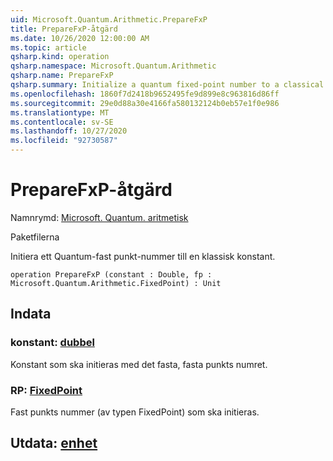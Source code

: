 ```yaml
---
uid: Microsoft.Quantum.Arithmetic.PrepareFxP
title: PrepareFxP-åtgärd
ms.date: 10/26/2020 12:00:00 AM
ms.topic: article
qsharp.kind: operation
qsharp.namespace: Microsoft.Quantum.Arithmetic
qsharp.name: PrepareFxP
qsharp.summary: Initialize a quantum fixed-point number to a classical constant.
ms.openlocfilehash: 1860f7d2418b9652495fe9d899e8c963816d86ff
ms.sourcegitcommit: 29e0d88a30e4166fa580132124b0eb57e1f0e986
ms.translationtype: MT
ms.contentlocale: sv-SE
ms.lasthandoff: 10/27/2020
ms.locfileid: "92730587"
---
```

# <a name="preparefxp-operation"></a>PrepareFxP-åtgärd

Namnrymd: [Microsoft. Quantum. aritmetisk](xref:Microsoft.Quantum.Arithmetic)

Paketfilerna [](https://nuget.org/packages/)


Initiera ett Quantum-fast punkt-nummer till en klassisk konstant.

```qsharp
operation PrepareFxP (constant : Double, fp : Microsoft.Quantum.Arithmetic.FixedPoint) : Unit
```


## <a name="input"></a>Indata

### <a name="constant--double"></a>konstant: [dubbel](xref:microsoft.quantum.lang-ref.double)

Konstant som ska initieras med det fasta, fasta punkts numret.


### <a name="fp--fixedpoint"></a>RP: [FixedPoint](xref:Microsoft.Quantum.Arithmetic.FixedPoint)

Fast punkts nummer (av typen FixedPoint) som ska initieras.



## <a name="output--unit"></a>Utdata: [enhet](xref:microsoft.quantum.lang-ref.unit)

